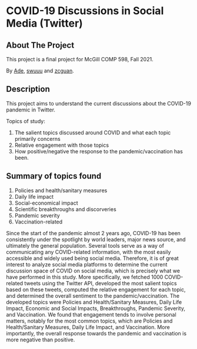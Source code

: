 <!-- # comp598_fall2021_final_project -->
# COVID-19 Discussions in Social Media (Twitter)
## About The Project
This project is a final project for McGill COMP 598, Fall 2021.

By [Ade](https://github.com/AdeThorn), [swuuu](https://github.com/swuuu) and [zcguan](https://github.com/zcguan).

## Description
This project aims to understand the current discussions about the COVID-19 pandemic in Twitter. 

Topics of study:
1. The salient topics discussed around COVID and what each topic primarily concerns
2. Relative engagement with those topics
3. How positive/negative the response to the pandemic/vaccination has been.

<!-- ---
TODO:
- [x] Finish data collection before november 27
- [x] Open coding on 200 tweets, investigate and develop a set of topics
- [x] Manually annotate all 1000 tweets
- [x] Analysis and report writing
--- -->
## Summary of topics found
1. Policies and health/sanitary measures
2. Daily life impact
3. Social-economical impact
4. Scientific breakthroughs and discorveries
5. Pandemic severity
6. Vaccination-related

Since the start of the pandemic almost 2 years ago, COVID-19 has been consistently under the spotlight by world leaders, major news source, and ultimately the general population. Several tools serve as a way of communicating any COVID-related information, with the most easily accessible and widely used being social media. Therefore, it is of great interest to analyze social media platforms to determine the current discussion space of COVID on social media, which is precisely what we have performed in this study. More specifically, we fetched 1000 COVID-related tweets using the Twitter API, developed the most salient topics based on these tweets, computed the relative engagement for each topic, and determined the overall sentiment to the pandemic/vaccination. The developed topics were Policies and Health/Sanitary Measures, Daily Life Impact, Economic and Social Impacts, Breakthroughs, Pandemic Severity, and Vaccination. We found that engagement tends to involve personal matters, notably for the most common topics, which are Policies and Health/Sanitary Measures, Daily Life Impact, and Vaccination. More importantly, the overall response towards the pandemic and vaccination is more negative than positive.  